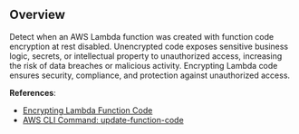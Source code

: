 ## Overview

Detect when an AWS Lambda function was created with function code encryption at rest disabled. Unencrypted code exposes sensitive business logic, secrets, or intellectual property to unauthorized access, increasing the risk of data breaches or malicious activity. Encrypting Lambda code ensures security, compliance, and protection against unauthorized access.

**References**:
- [Encrypting Lambda Function Code](https://docs.aws.amazon.com/lambda/latest/dg/security-encryption.html)
- [AWS CLI Command: update-function-code](https://awscli.amazonaws.com/v2/documentation/api/latest/reference/lambda/update-function-code.html)
